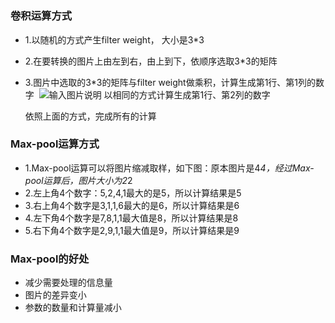 # 

### 卷积运算方式
* 1.以随机的方式产生filter weight， 大小是3*3
* 2.在要转换的图片上由左到右，由上到下，依顺序选取3*3的矩阵
* 3.图片中选取的3*3的矩阵与filter weight做乘积，计算生成第1行、第1列的数字
  ![输入图片说明](https://github.com/xxbb1234021/deep-learning/blob/master/img/cnn_1.png "在这里输入图片标题")
  以相同的方式计算生成第1行、第2列的数字
  
  依照上面的方式，完成所有的计算
  

### Max-pool运算方式
* 1.Max-pool运算可以将图片缩减取样，如下图：原本图片是4*4，经过Max-pool运算后，图片大小为2*2
* 2.左上角4个数字：5,2,4,1最大的是5，所以计算结果是5
* 3.右上角4个数字是3,1,1,6最大的是6，所以计算结果是6
* 4.左下角4个数字是7,8,1,1最大值是8，所以计算结果是8
* 5.右下角4个数字是2,9,1,1最大值是9，所以计算结果是9

### Max-pool的好处
* 减少需要处理的信息量
* 图片的差异变小
* 参数的数量和计算量减小
